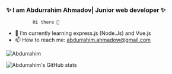 ### ✨ I am Abdurrahim Ahmadov| Junior web developer ✨ 




              Hi there 👋

- 🌱 I’m currently learning express.js (Node.Js) and Vue.js
- 📫 How to reach me: abdurrahim.ahmadow@gmail.com


![Abdurrahim](https://user-images.githubusercontent.com/42205442/136996542-941ec3d0-6fae-460c-a9b4-cab5922b3723.png)


![Abdurrahim's GitHub stats](https://github-readme-stats.vercel.app/api?username=ebdurrehm&theme=blue-green&show_icons=true)


